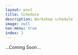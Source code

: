 ```yaml
---
layout: post
title: Schedule
description: Workshop schedule
image: null
nav-menu: true
index: 2
---
```


...Coming Soon...
